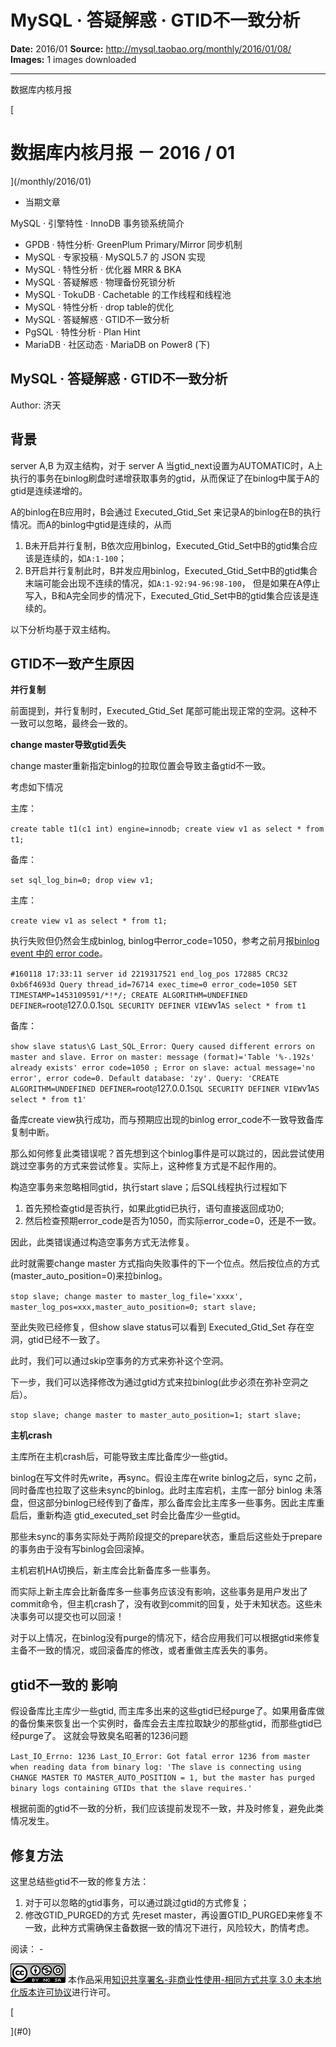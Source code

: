 # MySQL · 答疑解惑 · GTID不一致分析

**Date:** 2016/01
**Source:** http://mysql.taobao.org/monthly/2016/01/08/
**Images:** 1 images downloaded

---

数据库内核月报

 [
 # 数据库内核月报 － 2016 / 01
 ](/monthly/2016/01)

 * 当期文章

 MySQL · 引擎特性 · InnoDB 事务锁系统简介
* GPDB   · 特性分析· GreenPlum Primary/Mirror 同步机制
* MySQL · 专家投稿 · MySQL5.7 的 JSON 实现
* MySQL · 特性分析 · 优化器 MRR & BKA
* MySQL · 答疑解惑 · 物理备份死锁分析
* MySQL · TokuDB · Cachetable 的工作线程和线程池
* MySQL · 特性分析 · drop table的优化
* MySQL · 答疑解惑 · GTID不一致分析
* PgSQL · 特性分析 · Plan Hint
* MariaDB · 社区动态 · MariaDB on Power8 (下)

 ## MySQL · 答疑解惑 · GTID不一致分析 
 Author: 济天 

 ## 背景

server A,B 为双主结构，对于 server A 当gtid_next设置为AUTOMATIC时，A上执行的事务在binlog刷盘时递增获取事务的gtid，从而保证了在binlog中属于A的gtid是连续递增的。

A的binlog在B应用时，B会通过 Executed_Gtid_Set 来记录A的binlog在B的执行情况。而A的binlog中gtid是连续的，从而

1. B未开启并行复制，B依次应用binlog，Executed_Gtid_Set中B的gtid集合应该是连续的，如`A:1-100`；
2. B开启并行复制此时，B并发应用binlog，Executed_Gtid_Set中B的gtid集合末端可能会出现不连续的情况，如`A:1-92:94-96:98-100`，
但是如果在A停止写入，B和A完全同步的情况下，Executed_Gtid_Set中B的gtid集合应该是连续的。

以下分析均基于双主结构。

## GTID不一致产生原因

**并行复制**

前面提到，并行复制时，Executed_Gtid_Set 尾部可能出现正常的空洞。这种不一致可以忽略，最终会一致的。

**change master导致gtid丢失**

change master重新指定binlog的拉取位置会导致主备gtid不一致。

考虑如下情况

主库：

`create table t1(c1 int) engine=innodb;
create view v1 as select * from t1;
`

备库：

`set sql_log_bin=0;
drop view v1;
`

主库：

`create view v1 as select * from t1;
`

执行失败但仍然会生成binlog, binlog中error_code=1050，参考之前月报[binlog event 中的 error code](http://mysql.taobao.org/monthly/2015/06/05/)。

`#160118 17:33:11 server id 2219317521 end_log_pos 172885 CRC32 0xb6f4693d Query thread_id=76714 exec_time=0 error_code=1050
SET TIMESTAMP=1453109591/*!*/;
CREATE ALGORITHM=UNDEFINED DEFINER=`root`@`127.0.0.1` SQL SECURITY DEFINER VIEW `v1` AS select * from t1
`

备库：

`show slave status\G
Last_SQL_Error: Query caused different errors on master and slave. Error on master: message (format)='Table '%-.192s' already exists' error code=1050 ; Error on slave: actual message='no error', error code=0. Default database: 'zy'. Query: 'CREATE ALGORITHM=UNDEFINED DEFINER=`root`@`127.0.0.1` SQL SECURITY DEFINER VIEW `v1` AS select * from t1'
`

备库create view执行成功，而与预期应出现的binlog error_code不一致导致备库复制中断。

那么如何修复此类错误呢？首先想到这个binlog事件是可以跳过的，因此尝试使用跳过空事务的方式来尝试修复。实际上，这种修复方式是不起作用的。

构造空事务来忽略相同gtid，执行start slave；后SQL线程执行过程如下

1. 首先预检查gtid是否执行，如果此gtid已执行，语句直接返回成功0;
2. 然后检查预期error_code是否为1050，而实际error_code=0，还是不一致。

因此，此类错误通过构造空事务方式无法修复。

此时就需要change master 方式指向失败事件的下一个位点。然后按位点的方式(master_auto_position=0)来拉binlog。

`stop slave;
change master to master_log_file='xxxx', master_log_pos=xxx,master_auto_position=0;
start slave;
`

至此失败已经修复，但show slave status可以看到 Executed_Gtid_Set 存在空洞，gtid已经不一致了。

此时，我们可以通过skip空事务的方式来弥补这个空洞。

下一步，我们可以选择修改为通过gtid方式来拉binlog(此步必须在弥补空洞之后）。

`stop slave;
change master to master_auto_position=1;
start slave;
`

**主机crash**

主库所在主机crash后，可能导致主库比备库少一些gtid。

binlog在写文件时先write，再sync。假设主库在write binlog之后，sync 之前，同时备库也拉取了这些未sync的binlog。此时主库宕机，主库一部分 binlog 未落盘，但这部分binlog已经传到了备库，那么备库会比主库多一些事务。因此主库重启后，重新构造 gtid_executed_set 时会比备库少一些gtid。

那些未sync的事务实际处于两阶段提交的prepare状态，重启后这些处于prepare的事务由于没有写binlog会回滚掉。

主机宕机HA切换后，新主库会比新备库多一些事务。

而实际上新主库会比新备库多一些事务应该没有影响，这些事务是用户发出了commit命令，但主机crash了，没有收到commit的回复，处于未知状态。这些未决事务可以提交也可以回滚！

对于以上情况，在binlog没有purge的情况下，结合应用我们可以根据gtid来修复主备不一致的情况，或回滚备库的修改，或者重做主库丢失的事务。

## gtid不一致的 影响

假设备库比主库少一些gtid, 而主库多出来的这些gtid已经purge了。如果用备库做的备份集来恢复出一个实例时，备库会去主库拉取缺少的那些gtid，而那些gtid已经purge了。
这就会导致臭名昭著的1236问题

`Last_IO_Errno: 1236
Last_IO_Error: Got fatal error 1236 from master when reading data from binary log: 'The slave is connecting using CHANGE MASTER TO MASTER_AUTO_POSITION = 1, but the master has purged binary logs containing GTIDs that the slave requires.'
`

根据前面的gtid不一致的分析，我们应该提前发现不一致，并及时修复，避免此类情况发生。

## 修复方法

这里总结些gtid不一致的修复方法：

1. 对于可以忽略的gtid事务，可以通过跳过gtid的方式修复；
2. 修改GTID_PURGED的方式
先reset master，再设置GTID_PURGED来修复不一致，此种方式需确保主备数据一致的情况下进行，风险较大，酌情考虑。

 阅读： - 

[![知识共享许可协议](.img/8232d49bd3e9_88x31.png)](http://creativecommons.org/licenses/by-nc-sa/3.0/)
本作品采用[知识共享署名-非商业性使用-相同方式共享 3.0 未本地化版本许可协议](http://creativecommons.org/licenses/by-nc-sa/3.0/)进行许可。

 [

 ](#0)